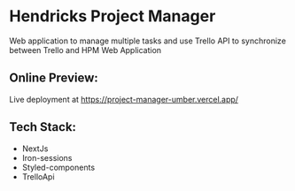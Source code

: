# Hendricks Project Manager
Web application to manage multiple tasks and use Trello API to synchronize between Trello and HPM Web Application

## Online Preview:
Live deployment at https://project-manager-umber.vercel.app/

## Tech Stack:
* NextJs
* Iron-sessions
* Styled-components
* TrelloApi
